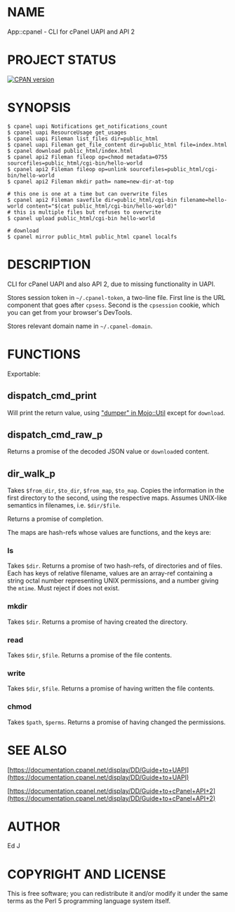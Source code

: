 # NAME

App::cpanel - CLI for cPanel UAPI and API 2

# PROJECT STATUS

[![CPAN version](https://badge.fury.io/pl/App-cpanel.svg)](https://metacpan.org/pod/App::cpanel)

# SYNOPSIS

    $ cpanel uapi Notifications get_notifications_count
    $ cpanel uapi ResourceUsage get_usages
    $ cpanel uapi Fileman list_files dir=public_html
    $ cpanel uapi Fileman get_file_content dir=public_html file=index.html
    $ cpanel download public_html/index.html
    $ cpanel api2 Fileman fileop op=chmod metadata=0755 sourcefiles=public_html/cgi-bin/hello-world
    $ cpanel api2 Fileman fileop op=unlink sourcefiles=public_html/cgi-bin/hello-world
    $ cpanel api2 Fileman mkdir path= name=new-dir-at-top

    # this one is one at a time but can overwrite files
    $ cpanel api2 Fileman savefile dir=public_html/cgi-bin filename=hello-world content="$(cat public_html/cgi-bin/hello-world)"
    # this is multiple files but refuses to overwrite
    $ cpanel upload public_html/cgi-bin hello-world

    # download
    $ cpanel mirror public_html public_html cpanel localfs

# DESCRIPTION

CLI for cPanel UAPI and also API 2, due to missing functionality in UAPI.

Stores session token in `~/.cpanel-token`, a two-line file. First line
is the URL component that goes after `cpsess`. Second is the `cpsession`
cookie, which you can get from your browser's DevTools.

Stores relevant domain name in `~/.cpanel-domain`.

# FUNCTIONS

Exportable:

## dispatch\_cmd\_print

Will print the return value, using ["dumper" in Mojo::Util](https://metacpan.org/pod/Mojo::Util#dumper) except for
`download`.

## dispatch\_cmd\_raw\_p

Returns a promise of the decoded JSON value or `download`ed content.

## dir\_walk\_p

Takes `$from_dir`, `$to_dir`, `$from_map`, `$to_map`. Copies the
information in the first directory to the second, using the respective
maps. Assumes UNIX-like semantics in filenames, i.e. `$dir/$file`.

Returns a promise of completion.

The maps are hash-refs whose values are functions, and the keys are:

### ls

Takes `$dir`. Returns a promise of two hash-refs, of directories and of
files. Each has keys of relative filename, values are an array-ref
containing a string octal number representing UNIX permissions, and a
number giving the `mtime`. Must reject if does not exist.

### mkdir

Takes `$dir`. Returns a promise of having created the directory.

### read

Takes `$dir`, `$file`. Returns a promise of the file contents.

### write

Takes `$dir`, `$file`. Returns a promise of having written the file
contents.

### chmod

Takes `$path`, `$perms`. Returns a promise of having changed the
permissions.

# SEE ALSO

[https://documentation.cpanel.net/display/DD/Guide+to+UAPI](https://documentation.cpanel.net/display/DD/Guide+to+UAPI)

[https://documentation.cpanel.net/display/DD/Guide+to+cPanel+API+2](https://documentation.cpanel.net/display/DD/Guide+to+cPanel+API+2)

# AUTHOR

Ed J

# COPYRIGHT AND LICENSE

This is free software; you can redistribute it and/or modify it under
the same terms as the Perl 5 programming language system itself.
